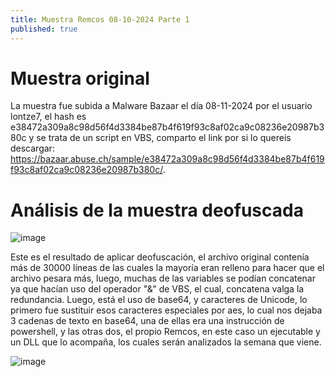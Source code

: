 ```yaml
---
title: Muestra Remcos 08-10-2024 Parte 1
published: true
---
```


# [](#header-1)Muestra original

La muestra fue subida a Malware Bazaar el día 08-11-2024 por el usuario lontze7, el hash es e38472a309a8c98d56f4d3384be87b4f619f93c8af02ca9c08236e20987b380c y se trata de un script en VBS, comparto el link por si lo quereis descargar: https://bazaar.abuse.ch/sample/e38472a309a8c98d56f4d3384be87b4f619f93c8af02ca9c08236e20987b380c/.

# [](#header-2)Análisis de la muestra deofuscada

![image](https://github.com/user-attachments/assets/cede1080-701d-4c9c-9a53-b64f5f2f7a0d)

Este es el resultado de aplicar deofuscación, el archivo original contenía más de 30000 líneas de las cuales la mayoría eran relleno para hacer que el archivo pesara más, luego, muchas de las variables se podían concatenar ya que hacían uso del operador "&" de VBS, el cual, concatena valga la redundancia. Luego, está el uso de base64, y caracteres de Unicode, lo primero fue sustituir esos caracteres especiales por aes, lo cual nos dejaba 3 cadenas de texto en base64, una de ellas era una instrucción de powershell, y las otras dos, el propio Remcos, en este caso un ejecutable y un DLL que lo acompaña, los cuales serán analizados la semana que viene.

![image](https://github.com/user-attachments/assets/4a1a4fd3-1189-4a4b-956a-36690a19d7df)







